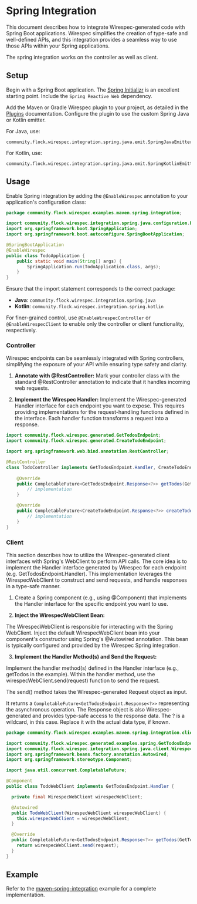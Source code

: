 # Spring Integration

This document describes how to integrate Wirespec-generated code with Spring Boot applications.  Wirespec simplifies the creation of type-safe and well-defined APIs, and this integration provides a seamless way to use those APIs within your Spring applications.

The spring integration works on the controller as well as client.

## Setup

Begin with a Spring Boot application. The [Spring Initializr](https://start.spring.io/) is an excellent starting point. Include the `Spring Reactive Web` dependency.

Add the Maven or Gradle Wirespec plugin to your project, as detailed in the [Plugins](/docs/plugins) documentation.  Configure the plugin to use the custom Spring Java or Kotlin emitter.

For Java, use: 

```
community.flock.wirespec.integration.spring.java.emit.SpringJavaEmitter
```

For Kotlin, use:

```
community.flock.wirespec.integration.spring.java.emit.SpringKotlinEmitter
```

## Usage

Enable Spring integration by adding the `@EnableWirespec` annotation to your application's configuration class:


```java
package community.flock.wirespec.examples.maven.spring.integration;

import community.flock.wirespec.integration.spring.java.configuration.EnableWirespec;
import org.springframework.boot.SpringApplication;
import org.springframework.boot.autoconfigure.SpringBootApplication;

@SpringBootApplication
@EnableWirespec
public class TodoApplication {
    public static void main(String[] args) {
        SpringApplication.run(TodoApplication.class, args);
    }
}

```

Ensure that the import statement corresponds to the correct package:

*   **Java**: `community.flock.wirespec.integration.spring.java`
*   **Kotlin**: `community.flock.wirespec.integration.spring.kotlin`

For finer-grained control, use `@EnableWirespecController` or `@EnableWirespecClient` to enable only the controller or client functionality, respectively.

### Controller

Wirespec endpoints can be seamlessly integrated with Spring controllers, simplifying the exposure of your API while ensuring type safety and clarity.

1. **Annotate with @RestController:** Mark your controller class with the standard @RestController annotation to indicate that it handles incoming web requests.

2. **Implement the Wirespec Handler:** Implement the Wirespec-generated Handler interface for each endpoint you want to expose. This requires providing implementations for the request-handling functions defined in the interface. Each handler function transforms a request into a response.

```java
import community.flock.wirespec.generated.GetTodosEndpoint;
import community.flock.wirespec.generated.CreateTodoEndpoint;

import org.springframework.web.bind.annotation.RestController;

@RestController
class TodoController implements GetTodosEndpoint.Handler, CreateTodoEndpoint.Handler {
    
    @Override
    public CompletableFuture<GetTodosEndpoint.Response<?>> getTodos(GetTodosEndpoint.Request request) {
        // implementation
    }

    @Override
    public CompletableFuture<CreateTodoEndpoint.Response<?>> createTodo(CreateTodoEndpoint.Request request) {
        // implementation
    }
}
```

### Client

This section describes how to utilize the Wirespec-generated client interfaces with Spring's WebClient to perform API calls. The core idea is to implement the Handler interface generated by Wirespec for each endpoint (e.g. GetTodosEndpoint.Handler). This implementation leverages the WirespecWebClient to construct and send requests, and handle responses in a type-safe manner.

1. Create a Spring component (e.g., using @Component) that implements the Handler interface for the specific endpoint you want to use.

2. **Inject the WirespecWebClient Bean:** 

The WirespecWebClient is responsible for interacting with the Spring WebClient. Inject the default WirespecWebClient bean into your component's constructor using Spring's @Autowired annotation. This bean is typically configured and provided by the Wirespec Spring integration.

3. **Implement the Handler Method(s) and Send the Request:**

Implement the handler method(s) defined in the Handler interface (e.g., getTodos in the example). Within the handler method, use the wirespecWebClient.send(request) function to send the request.

The send() method takes the Wirespec-generated Request object as input.

It returns a `CompletableFuture<GetTodosEndpoint.Response<?>>` representing the asynchronous operation. The Response object is also Wirespec-generated and provides type-safe access to the response data. The ? is a wildcard, in this case. Replace it with the actual data type, if known.

```java
package community.flock.wirespec.examples.maven.spring.integration.client;

import community.flock.wirespec.generated.examples.spring.GetTodosEndpoint;
import community.flock.wirespec.integration.spring.java.client.WirespecWebClient;
import org.springframework.beans.factory.annotation.Autowired;
import org.springframework.stereotype.Component;

import java.util.concurrent.CompletableFuture;

@Component
public class TodoWebClient implements GetTodosEndpoint.Handler {

  private final WirespecWebClient wirespecWebClient;

  @Autowired
  public TodoWebClient(WirespecWebClient wirespecWebClient) {
    this.wirespecWebClient = wirespecWebClient;
  }

  @Override
  public CompletableFuture<GetTodosEndpoint.Response<?>> getTodos(GetTodosEndpoint.Request request) {
    return wirespecWebClient.send(request);
  }
}
```

## Example

Refer to the [maven-spring-integration](https://github.com/flock-community/wirespec/tree/master/examples/maven-spring-integration) example for a complete implementation.




